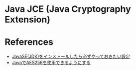 # Java JCE (Java Cryptography Extension)



# References

+ [JavaSE(JDK)をインストールしたら必ずやっておきたい設定](http://qiita.com/tool-taro/items/1d3787e786c6d2ebfedd)
+ [JavaでAES256を使用できるようにする](http://qiita.com/mizuki_takahashi/items/cc26a7fd51aa04396e92)
